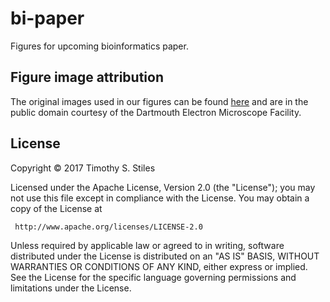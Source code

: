 # bi-paper

Figures for upcoming bioinformatics paper.

## Figure image attribution

The original images used in our figures can be found [here](http://remf.dartmouth.edu/imagesindex.html) and are in the public domain courtesy of the Dartmouth Electron Microscope Facility.

## License

Copyright © 2017 Timothy S. Stiles

 Licensed under the Apache License, Version 2.0 (the "License");
 you may not use this file except in compliance with the License.
 You may obtain a copy of the License at

     http://www.apache.org/licenses/LICENSE-2.0

 Unless required by applicable law or agreed to in writing, software
 distributed under the License is distributed on an "AS IS" BASIS,
 WITHOUT WARRANTIES OR CONDITIONS OF ANY KIND, either express or implied.
 See the License for the specific language governing permissions and
 limitations under the License.

